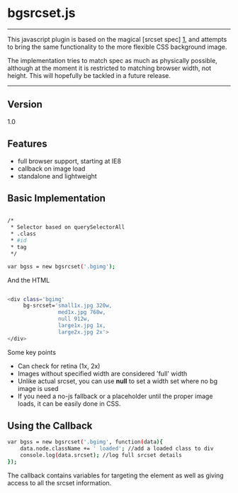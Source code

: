 bgsrcset.js
=========
---
This javascript plugin is based on the magical [srcset spec] [1], and attempts to bring the same functionality to the more flexible CSS background image.

The implementation tries to match spec as much as physically possible, although at the moment it is restricted to matching browser width, not height. This will hopefully be tackled in a future release.

---
Version
----

1.0

Features
----

  - full browser support, starting at IE8
  - callback on image load
  - standalone and lightweight


Basic Implementation
----

```sh

/*
 * Selector based on querySelectorAll
 * .class
 * #id
 * tag
 */

var bgss = new bgsrcset('.bgimg');

```
And the HTML
```sh

<div class='bgimg' 
     bg-srcset='small1x.jpg 320w, 
                med1x.jpg 768w, 
                null 912w,
                large1x.jpg 1x, 
                large2x.jpg 2x'>
</div>

```

Some key points
  - Can check for retina (1x, 2x)
  - Images without specified width are considered 'full' width
  - Unlike actual srcset, you can use **null** to set a width set where no bg image is used
  - If you need a no-js fallback or a placeholder until the proper image loads, it can be easily done in CSS.


Using the Callback
--------------

```sh
var bgss = new bgsrcset('.bgimg', function(data){
    data.node.className += ' loaded'; //add a loaded class to div
    console.log(data.srcset); //log full srcset details
});

```
The callback contains variables for targeting the element as well as giving access to all the srcset information.



[1]:http://www.w3.org/html/wg/drafts/srcset/w3c-srcset/